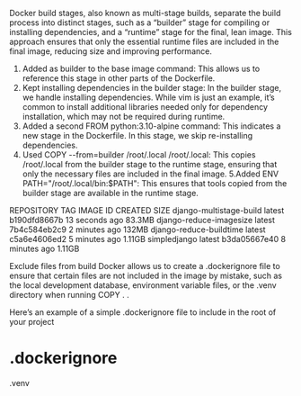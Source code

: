 Docker build stages, also known as multi-stage builds, separate the build process into distinct stages, such as a “builder” stage for compiling or installing dependencies, and a “runtime” stage for the final, lean image. This approach ensures that only the essential runtime files are included in the final image, reducing size and improving performance.


1. Added as builder to the base image command: This allows us to reference this stage in other parts of the Dockerfile.
2. Kept installing dependencies in the builder stage: In the builder stage, we handle installing dependencies. While vim is just an example, it’s common to install additional libraries needed only for dependency installation, which may not be required during runtime.
3. Added a second FROM python:3.10-alpine command: This indicates a new stage in the Dockerfile. In this stage, we skip re-installing dependencies.
4. Used COPY --from=builder /root/.local /root/.local: This copies /root/.local from the builder stage to the runtime stage, ensuring that only the necessary files are included in the final image.
5.Added ENV PATH="/root/.local/bin:$PATH": This ensures that tools copied from the builder stage are available in the runtime stage.


REPOSITORY                TAG       IMAGE ID       CREATED          SIZE
django-multistage-build   latest    b190dfd8667b   13 seconds ago   83.3MB
django-reduce-imagesize   latest    7b4c584eb2c9   2 minutes ago    132MB
django-reduce-buildtime   latest    c5a6e4606ed2   5 minutes ago    1.11GB
simpledjango              latest    b3da05667e40   8 minutes ago    1.11GB


Exclude files from build
Docker allows us to create a .dockerignore file to ensure that certain files are not included in the image by mistake, such as the local development database, environment variable files, or the .venv directory when running COPY . .

Here’s an example of a simple .dockerignore file to include in the root of your project

# .dockerignore
.venv
